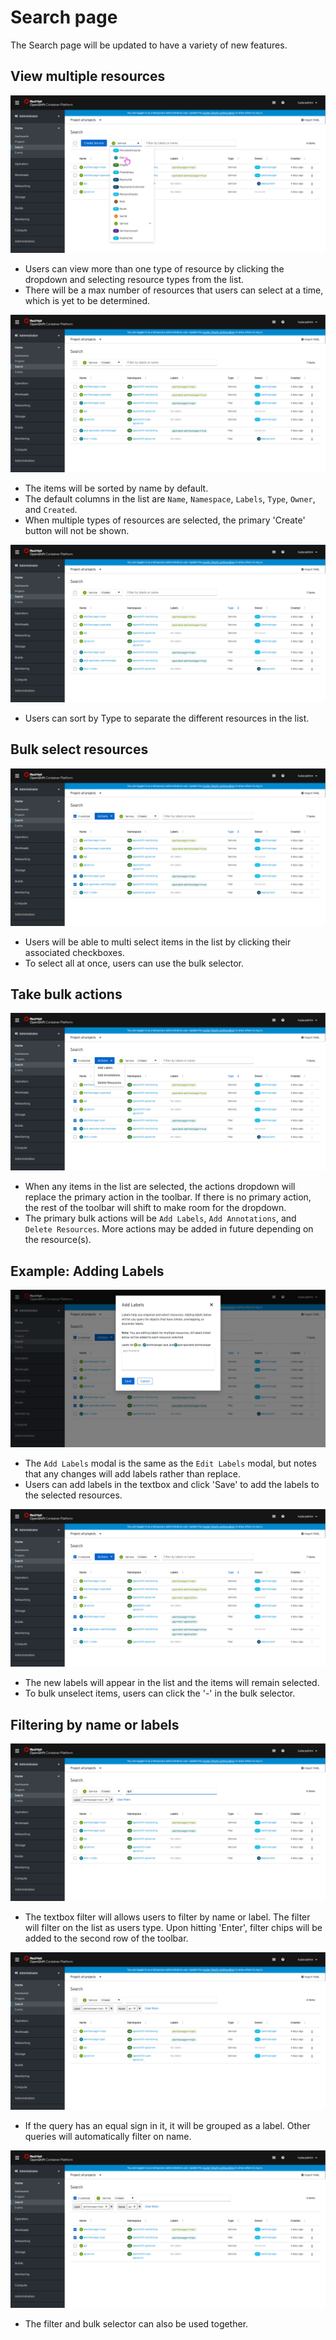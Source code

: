 # Search page
The Search page will be updated to have a variety of new features.

## View multiple resources

![2](img/combo2.png)
* Users can view more than one type of resource by clicking the dropdown and selecting resource types from the list.
* There will be a max number of resources that users can select at a time, which is yet to be determined.

![3](img/combo3.png)
* The items will be sorted by name by default.
* The default columns in the list are `Name`, `Namespace`, `Labels`, `Type`, `Owner`, and `Created`.
* When multiple types of resources are selected, the primary 'Create' button will not be shown.

![4](img/combo4.png)
* Users can sort by Type to separate the different resources in the list.

## Bulk select resources
![5](img/combo5.png)
* Users will be able to multi select items in the list by clicking their associated checkboxes.
* To select all at once, users can use the bulk selector.


## Take bulk actions
![6](img/combo6.png)
* When any items in the list are selected, the actions dropdown will replace the primary action in the toolbar. If there is no primary action, the rest of the toolbar will shift to make room for the dropdown.
* The primary bulk actions will be `Add Labels`, `Add Annotations`, and `Delete Resources`. More actions may be added in future depending on the resource(s).

## Example: Adding Labels
![7](img/combo7.png)
* The `Add Labels` modal is the same as the `Edit Labels` modal, but notes that any changes will add labels rather than replace.
* Users can add labels in the textbox and click 'Save' to add the labels to the selected resources.

![9](img/combo9.png)
* The new labels will appear in the list and the items will remain selected.
* To bulk unselect items, users can click the '-' in the bulk selector.

## Filtering by name or labels
![10](img/5.png)
* The textbox filter will allows users to filter by name or label. The filter will filter on the list as users type. Upon hitting 'Enter', filter chips will be added to the second row of the toolbar.

![11](img/6.png)
* If the query has an equal sign in it, it will be grouped as a label. Other queries will automatically filter on name.

![12](img/7.png)
* The filter and bulk selector can also be used together.
